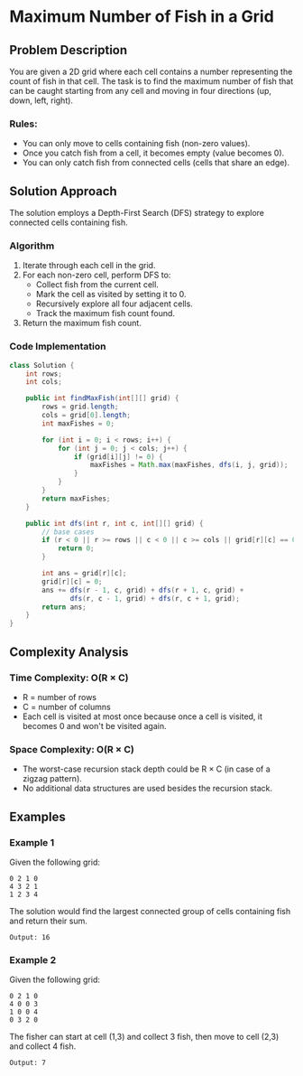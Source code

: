 # Maximum Number of Fish in a Grid

## Problem Description
You are given a 2D grid where each cell contains a number representing the count of fish in that cell. The task is to find the maximum number of fish that can be caught starting from any cell and moving in four directions (up, down, left, right).

### Rules:
- You can only move to cells containing fish (non-zero values).
- Once you catch fish from a cell, it becomes empty (value becomes 0).
- You can only catch fish from connected cells (cells that share an edge).

## Solution Approach
The solution employs a Depth-First Search (DFS) strategy to explore connected cells containing fish.

### Algorithm
1. Iterate through each cell in the grid.
2. For each non-zero cell, perform DFS to:
   - Collect fish from the current cell.
   - Mark the cell as visited by setting it to 0.
   - Recursively explore all four adjacent cells.
   - Track the maximum fish count found.
3. Return the maximum fish count.

### Code Implementation
```java
class Solution {
    int rows;
    int cols;

    public int findMaxFish(int[][] grid) {
        rows = grid.length;
        cols = grid[0].length;
        int maxFishes = 0;

        for (int i = 0; i < rows; i++) {
            for (int j = 0; j < cols; j++) {
                if (grid[i][j] != 0) {
                    maxFishes = Math.max(maxFishes, dfs(i, j, grid));
                }
            }
        }
        return maxFishes;
    }

    public int dfs(int r, int c, int[][] grid) {
        // base cases
        if (r < 0 || r >= rows || c < 0 || c >= cols || grid[r][c] == 0) {
            return 0;
        }

        int ans = grid[r][c];
        grid[r][c] = 0;
        ans += dfs(r - 1, c, grid) + dfs(r + 1, c, grid) + 
               dfs(r, c - 1, grid) + dfs(r, c + 1, grid);
        return ans;
    }
}
```

## Complexity Analysis

### Time Complexity: O(R × C)
- R = number of rows
- C = number of columns
- Each cell is visited at most once because once a cell is visited, it becomes 0 and won't be visited again.

### Space Complexity: O(R × C)
- The worst-case recursion stack depth could be R × C (in case of a zigzag pattern).
- No additional data structures are used besides the recursion stack.

## Examples

### Example 1
Given the following grid:
```
0 2 1 0
4 3 2 1
1 2 3 4
```

The solution would find the largest connected group of cells containing fish and return their sum.
```
Output: 16
```

### Example 2
Given the following grid:
```
0 2 1 0
4 0 0 3
1 0 0 4
0 3 2 0
```

The fisher can start at cell (1,3) and collect 3 fish, then move to cell (2,3) and collect 4 fish.
```
Output: 7
```


